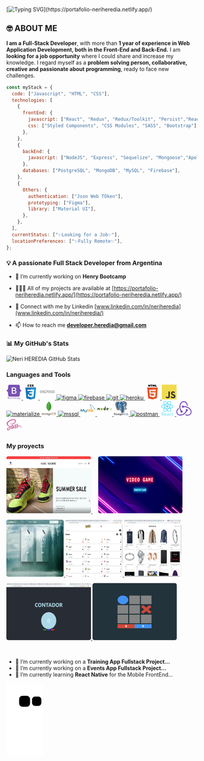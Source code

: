 [![Typing SVG](https://readme-typing-svg.herokuapp.com?color=%3397f4&size=40&vCenter=true&width=600&height=80&lines=Hi,+Everyone!+👋;I+am+Neri+Heredia;Welcome+to+my+repo!)](https://portafolio-neriheredia.netlify.app/)

<h2><strong>🤓 ABOUT ME</strong></h2>
<p><strong>I am a Full-Stack Developer</strong>, with more than <strong>1 year of experience in Web Application Development, both in the Front-End and Back-End.</strong> I am <strong>looking for a job opportunity</strong> where I could share and increase my knowledge. I regard myself as a <strong>problem solving person, collaborative, creative and passionate about programming</strong>, ready to face new challenges.<p>

```javascript
const myStack = {
  code: ["Javascript", "HTML", "CSS"],
  technologies: [
    {
      frontEnd: {
        javascript: ["React", "Redux", "Redux/Toolkit", "Persist","React Native", "GraphQL", "CubeJs"],
        css: ["Styled Components", "CSS Modules", "SASS", "Bootstrap"],
      },
    },
    {
      backEnd: {
        javascript: ["NodeJS", "Express", "Sequelize", "Mongoose","Apollo Server"],
      },
      databases: ["PostgreSQL", "MongoDB", "MySQL", "Firebase"],
    },
    {
      Others: {
        authentication: ["Json Web TOken"],
        prototyping: ["Figma"],
        library: ["Material UI"],
      },
    },
  ],
  currentStatus: ["✨Looking for a Job✨"],
  locationPreferences: ["✨Fully Remote✨"],
};
```

### 💡 A passionate Full Stack Developer from Argentina

- 🔭 I’m currently working on **Henry Bootcamp**

- 🧑🏻‍💻 All of my projects are available at [https://portafolio-neriheredia.netlify.app/](https://portafolio-neriheredia.netlify.app/)

- 📝 Connect with me by Linkedin [www.linkedin.com/in/neriheredia](www.linkedin.com/in/neriheredia/)

- 📫 How to reach me **developer.heredia@gmail.com**

### 📊 My GitHub's Stats

![Neri HEREDIA GitHub Stats](https://github-readme-stats.vercel.app/api?username=neriheredia)

### Languages and Tools

<!-- <h3 align="left">Languages and Tools:</h3> -->
<p align="left"> <a href="https://getbootstrap.com" target="_blank" rel="noreferrer"> <img src="https://raw.githubusercontent.com/devicons/devicon/master/icons/bootstrap/bootstrap-plain-wordmark.svg" alt="bootstrap" width="40" height="40"/> </a> <a href="https://www.w3schools.com/css/" target="_blank" rel="noreferrer"> <img src="https://raw.githubusercontent.com/devicons/devicon/master/icons/css3/css3-original-wordmark.svg" alt="css3" width="40" height="40"/> </a> <a href="https://expressjs.com" target="_blank" rel="noreferrer"> <img src="https://raw.githubusercontent.com/devicons/devicon/master/icons/express/express-original-wordmark.svg" alt="express" width="40" height="40"/> </a> <a href="https://www.figma.com/" target="_blank" rel="noreferrer"> <img src="https://www.vectorlogo.zone/logos/figma/figma-icon.svg" alt="figma" width="40" height="40"/> </a> <a href="https://firebase.google.com/" target="_blank" rel="noreferrer"> <img src="https://www.vectorlogo.zone/logos/firebase/firebase-icon.svg" alt="firebase" width="40" height="40"/> </a> <a href="https://git-scm.com/" target="_blank" rel="noreferrer"> <img src="https://www.vectorlogo.zone/logos/git-scm/git-scm-icon.svg" alt="git" width="40" height="40"/> </a> <a href="https://heroku.com" target="_blank" rel="noreferrer"> <img src="https://www.vectorlogo.zone/logos/heroku/heroku-icon.svg" alt="heroku" width="40" height="40"/> </a> <a href="https://www.w3.org/html/" target="_blank" rel="noreferrer"> <img src="https://raw.githubusercontent.com/devicons/devicon/master/icons/html5/html5-original-wordmark.svg" alt="html5" width="40" height="40"/> </a> <a href="https://developer.mozilla.org/en-US/docs/Web/JavaScript" target="_blank" rel="noreferrer"> <img src="https://raw.githubusercontent.com/devicons/devicon/master/icons/javascript/javascript-original.svg" alt="javascript" width="40" height="40"/> </a> <a href="https://materializecss.com/" target="_blank" rel="noreferrer"> <img src="https://raw.githubusercontent.com/prplx/svg-logos/5585531d45d294869c4eaab4d7cf2e9c167710a9/svg/materialize.svg" alt="materialize" width="40" height="40"/> </a> <a href="https://www.mongodb.com/" target="_blank" rel="noreferrer"> <img src="https://raw.githubusercontent.com/devicons/devicon/master/icons/mongodb/mongodb-original-wordmark.svg" alt="mongodb" width="40" height="40"/> </a> <a href="https://www.microsoft.com/en-us/sql-server" target="_blank" rel="noreferrer"> <img src="https://www.svgrepo.com/show/303229/microsoft-sql-server-logo.svg" alt="mssql" width="40" height="40"/> </a> <a href="https://www.mysql.com/" target="_blank" rel="noreferrer"> <img src="https://raw.githubusercontent.com/devicons/devicon/master/icons/mysql/mysql-original-wordmark.svg" alt="mysql" width="40" height="40"/> </a> <a href="https://nodejs.org" target="_blank" rel="noreferrer"> <img src="https://raw.githubusercontent.com/devicons/devicon/master/icons/nodejs/nodejs-original-wordmark.svg" alt="nodejs" width="40" height="40"/> </a> <a href="https://www.postgresql.org" target="_blank" rel="noreferrer"> <img src="https://raw.githubusercontent.com/devicons/devicon/master/icons/postgresql/postgresql-original-wordmark.svg" alt="postgresql" width="40" height="40"/> </a> <a href="https://postman.com" target="_blank" rel="noreferrer"> <img src="https://www.vectorlogo.zone/logos/getpostman/getpostman-icon.svg" alt="postman" width="40" height="40"/> </a> <a href="https://reactjs.org/" target="_blank" rel="noreferrer"> <img src="https://raw.githubusercontent.com/devicons/devicon/master/icons/react/react-original-wordmark.svg" alt="react" width="40" height="40"/> </a> <a href="https://redux.js.org" target="_blank" rel="noreferrer"> <img src="https://raw.githubusercontent.com/devicons/devicon/master/icons/redux/redux-original.svg" alt="redux" width="40" height="40"/> </a> <a href="https://sass-lang.com" target="_blank" rel="noreferrer"> <img src="https://raw.githubusercontent.com/devicons/devicon/master/icons/sass/sass-original.svg" alt="sass" width="40" height="40"/> </a> </p>

### My proyects

<p>
  <a href="https://portafolio-neriheredia.netlify.app/" target="_blank" rel="noreferrer" 
    style='padding-right:15px;'>
    <img src="./img/portadaEcom.jpg" width='44.2%' height='150px' style='border-radius: 5px;'>
  </a>
  <a href='https://client-videogames-neri.herokuapp.com/' target="_blank" rel="noreferrer">
    <img src="./img/PI-VIDEOGAMES.jpg" width='44.2%' height='150px' style='border-radius: 5px;'>
  </a>
</p>

<p>
  <a href='https://clima-app-react-henry.netlify.app/' target="_blank" rel="noreferrer">
    <img src="./img/weatherApp.jpg" width='30%' height='150px' style='border-radius: 5px;'>
  </a>
  <a href='https://poke-api-pokedex-paginado.netlify.app/' target="_blank" rel="noreferrer">
    <img src="./img/pokedex.png" width='30%' height='150px' style='border-radius: 5px;'>
  </a>
  <a href='https://ecomerce-academico.netlify.app/' target="_blank" rel="noreferrer">
    <img src="./img/ecomerce-academico.png" width='30%' height='150px' style='border-radius: 5px;'>
  </a>
</p>
<p>
  <a href='https://contador-app.netlify.app/' target="_blank" rel="noreferrer">
    <img src="./img/contador.png" width='44.2%' height='150px' style='border-radius: 5px;'>
  </a>
  <a href='https://affectionate-torvalds-7bfa9a.netlify.app/' target="_blank" rel="noreferrer">
    <img src="./img/TATETI-REACT.png" width='44.2%' height='150px' style='border-radius: 5px;'>
  </a>
</p>
&nbsp;

- 🔭 I’m currently working on a <strong>Training App Fullstack Project...</strong>
- 🔭 I’m currently working on a <strong>Events App Fullstack Project...</strong>
- 🌱 I’m currently learning <strong>React Native</strong> for the Mobile FrontEnd...

![Snake animation](https://github.com/rafaballerini/rafaballerini/blob/output/github-contribution-grid-snake.svg)

